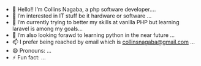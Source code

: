 - 👋 Hello!! I’m Collins Nagaba, a php software developer....
- 👀 I’m interested in IT stuff be it hardware or software ...
- 🌱 I’m currently trying to better my skills at vanilla PHP but learning laravel is among my goals...
- 💞️ I’m also looking forawd to learning python in the near future ...
- 📫 I prefer being reached by email which is collinsnagaba@gmail.com ...
- 😄 Pronouns: ...
- ⚡ Fun fact: ...

<!---
collinsnagaba/collinsnagaba is a ✨ special ✨ repository because its `README.md` (this file) appears on your GitHub profile.
You can click the Preview link to take a look at your changes.
--->
